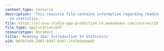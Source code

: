 ```yaml
---
content_type: resource
description: 'This resource file contains information regarding reading 10a: introduction
  to statistics.'
file: https://ol-ocw-studio-app-production.s3.amazonaws.com/courses/18-05-introduction-to-probability-and-statistics-spring-2014/b0fb718b2087b997b5672f47b9abee82_MIT18_05S14_Reading10a.pdf
file_type: application/pdf
resourcetype: Document
title: 'Reading 10a: Introduction to Statistics'
uid: b0fb718b-2087-b997-b567-2f47b9abee82
---
```

